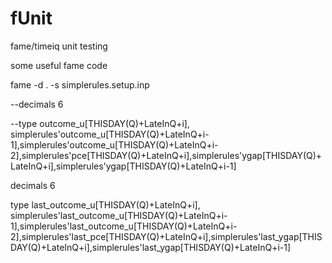 fUnit
=====

fame/timeiq unit testing


some useful fame code


fame -d . -s simplerules.setup.inp

--decimals 6

--type  outcome_u[THISDAY(Q)+LateInQ+i], simplerules'outcome_u[THISDAY(Q)+LateInQ+i-1],simplerules'outcome_u[THISDAY(Q)+LateInQ+i-2],simplerules'pce[THISDAY(Q)+LateInQ+i],simplerules'ygap[THISDAY(Q)+LateInQ+i],simplerules'ygap[THISDAY(Q)+LateInQ+i-1]


 decimals 6

type  last_outcome_u[THISDAY(Q)+LateInQ+i], simplerules'last_outcome_u[THISDAY(Q)+LateInQ+i-1],simplerules'last_outcome_u[THISDAY(Q)+LateInQ+i-2],simplerules'last_pce[THISDAY(Q)+LateInQ+i],simplerules'last_ygap[THISDAY(Q)+LateInQ+i],simplerules'last_ygap[THISDAY(Q)+LateInQ+i-1]

